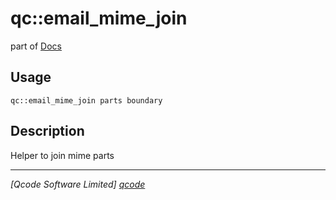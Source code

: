 qc::email_mime_join
===================

part of [Docs](../index.md)

Usage
-----
`qc::email_mime_join parts boundary`

Description
-----------
Helper to join mime parts

----------------------------------
*[Qcode Software Limited] [qcode]*

[qcode]: http://www.qcode.co.uk "Qcode Software"